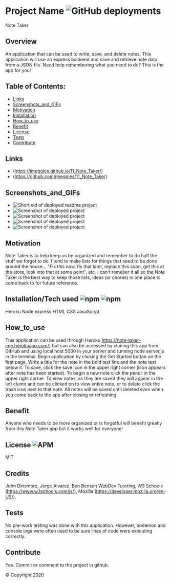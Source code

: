 # Project Name ![GitHub deployments](https://img.shields.io/github/deployments/badges/shields/shields-staging?color=lightgrey)
 Note Taker

  ## Overview 
  An application that can be used to write, save, and delete notes. This application will use an express backend and save and retrieve note data from a JSON file.  Need help remembering what you need to do?  This is the app for you!

  ## Table of Contents:
  - [Links](#Links)
  - [Screenshots_and_GIFs](#Screenshots_and_GIFs)
  - [Motivation](#Motivation)
  - [Installation](#Installation)
  - [How_to_use](#How_to_use)
  - [Benefit](#Benefit)
  - [License](#License)
  - [Tests](#Tests)
  - [Contribute](#Contribute)

 ## Links
  - (https://jmeggles.github.io/11_Note_Taker/)
  - (https://github.com/jmeggles/11_Note_Taker)

 ## Screenshots_and_GIFs 
  - ![Short vid of deployed readme project](https://media.giphy.com/media)
  - ![Screenshot of deployed project](../public/assets/images/screenshot1.png)  
  - ![Screenshot of deployed project](../public/assets/images/screenshot2.png)
  - ![Screenshot of deployed project](../public/assets/images/screenshot3.png)  
  - ![Screenshot of deployed project](../public/assets/images/screenshot4.png)
  
  ## Motivation
  Note Taker is to help keep us be organized and remember to do half the stuff we forget to do.  I tend to make lists for things that need to be done around the house...  "Fix this now, fix that later, replace this soon, get this at the store, look into that at some point", etc.  I can't remeber it all so the Note Taker is the best way to keep those lists, ideas (or chores) in one place to come back to for future reference.      

  ## Installation/Tech used ![npm](https://img.shields.io/npm/v/npm?color=pink&style=plastic) ![npm](https://img.shields.io/npm/v/inquirer?color=pink&label=inquirer&style=plastic)
  Heroku
  Node express
  HTML
  CSS
  JavaScript
  
  ## How_to_use
  This application can be used through Heroku https://note-taker-jme.herokuapp.com/) but can also be accessed by cloning this app from GitHub and using local host 5000 in your server and running node server,js in the terminal. 
  Begin application by clicking the Get Started button on the first page. Write a title for the note in the bold text line and the note test below it.  To save, click the save icon in the upper right corner (icon appears after note has been started).  To begin a new note click the pencil in the upper right corner.  To view notes, as they are saved they will appear in the left clumn and can be clicked on to view entire note, or to delete click the trash icon next to that note.  All notes will be saved until deleted even when you come back to the app after closing or refreshing!

  ## Benefit
  Anyone who needs to be more organized or is forgetful will benefit greatly from this Note Taker app but it works well for everyone!

  ## License ![APM](https://img.shields.io/apm/l/npm?color=pink&style=plastic)
  MIT

  ## Credits
  John Dinsmore, Jorge Alvarez, Ben Benson WebDev Tutoring, W3 Schools (https://www.w3schools.com/js/), Mozilla (https://developer.mozilla.org/en-US/).

  ## Tests
  No pre-work testing was done with this application. However, nodemon and console logs were often used to be sure lines of code were executing correctly.  

  ## Contribute
  Yes. Commit or comment to the project in github.

  © Copyright 2020

